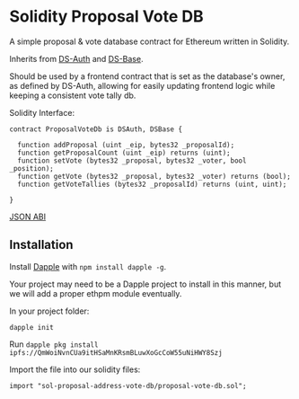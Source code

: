 # Solidity Proposal Vote DB

A simple proposal & vote database contract for Ethereum written in Solidity.

Inherits from [DS-Auth](https://github.com/dapphub/ds-auth) and [DS-Base](https://github.com/dapphub/ds-base).

Should be used by a frontend contract that is set as the database's owner, as defined by DS-Auth, allowing for easily updating frontend logic while keeping a consistent vote tally db.

Solidity Interface:

```
contract ProposalVoteDb is DSAuth, DSBase {

  function addProposal (uint _eip, bytes32 _proposalId);
  function getProposalCount (uint _eip) returns (uint);
  function setVote (bytes32 _proposal, bytes32 _voter, bool _position);
  function getVote (bytes32 _proposal, bytes32 _voter) returns (bool);
  function getVoteTallies (bytes32 _proposalId) returns (uint, uint);

}
```

[JSON ABI](./abi.json)

## Installation

Install [Dapple](https://www.npmjs.com/package/dapple) with `npm install dapple -g`.

Your project may need to be a Dapple project to install in this manner, but we will add a proper ethpm module eventually.

In your project folder:
```
dapple init
```

Run `dapple pkg install ipfs://QmWoiNvnCUa9itHSaMnKRsmBLuwXoGcCoW55uNiHWY8Szj`

Import the file into our solidity files:

```
import "sol-proposal-address-vote-db/proposal-vote-db.sol";
```

